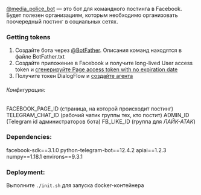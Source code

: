 [@media_police_bot](https://t.me/media_police_bot "@media_police_bot") — это бот для командного постинга в Facebook. Будет полезен организациям, которым необходимо организовать поочередный постинг в социальных сетях.

### Getting tokens

1. Создайте бота через [@BotFather](http://t.me/BotFather "@BotFather"). Описания команд находятся в файле BotFather.txt
2. Создайте приложение в Facebook и получите long-lived User access token и [сгенерируйте Page access token with no expiration date](https://developers.facebook.com/docs/pages/access-tokens/ "сгенерируйте Page access token with no expiration date")
3. Получите токен DialogFlow и [создайте агента](https://habr.com/ru/post/346606/ "создайте агента")

###### Конфигурация:

FACEBOOK_PAGE_ID (страница, на которой происходит постинг)
TELEGRAM_CHAT_ID (рабочий чатик группы тех, кто постит)
ADMIN_ID (Telegram id администраторов бота)
FB_LIKE_ID (группа для *ЛАЙК-АТАК*)

### Dependencies:

facebook-sdk==3.1.0
python-telegram-bot==12.4.2
apiai==1.2.3
numpy==1.18.1
environs==9.3.1

### Deployment:

Выполните `./init.sh` для запуска docker-контейнера
